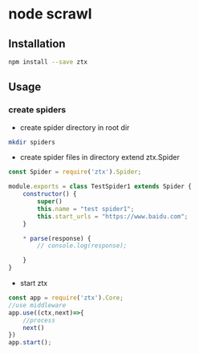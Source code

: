 # node scrawl 

## Installation

```bash
npm install --save ztx
```

## Usage

### create spiders 
+ create spider directory in root dir
```bash
mkdir spiders
```
+ create spider files in directory extend ztx.Spider
```javascript
const Spider = require('ztx').Spider;

module.exports = class TestSpider1 extends Spider {
    constructor() {
        super()
        this.name = "test spider1";
        this.start_urls = "https://www.baidu.com";
    }

    * parse(response) {
        // console.log(response);

    }
}
``` 
+ start ztx 
```javascript
const app = require('ztx').Core;
//use middleware
app.use((ctx,next)=>{
    //process 
    next()
})
app.start();
```